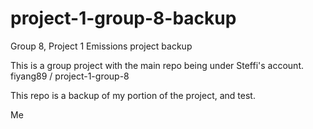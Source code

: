 # project-1-group-8-backup
Group 8, Project 1 Emissions project backup

This is a group project with the main repo being under Steffi's account.
fiyang89 / project-1-group-8

This repo is a backup of my portion of the project, and test.

Me
